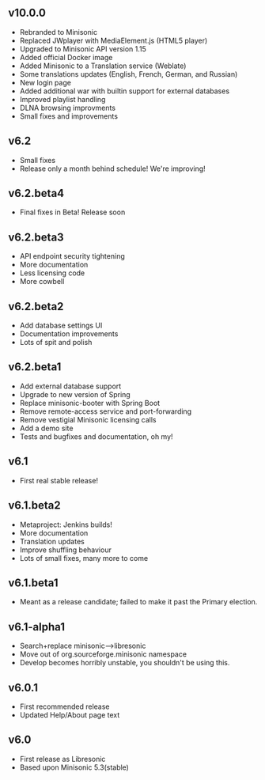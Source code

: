<!--
# CHANGELOG.md
# minisonic/minisonic
# -->

v10.0.0
-------

  * Rebranded to Minisonic
  * Replaced JWplayer with MediaElement.js (HTML5 player)
  * Upgraded to Minisonic API version 1.15
  * Added official Docker image
  * Added Minisonic to a Translation service (Weblate)
  * Some translations updates (English, French, German, and Russian)
  * New login page
  * Added additional war with builtin support for external databases
  * Improved playlist handling
  * DLNA browsing improvments
  * Small fixes and improvements

v6.2
----

  * Small fixes
  * Release only a month behind schedule! We're improving!

v6.2.beta4
---------

  * Final fixes in Beta! Release soon

v6.2.beta3
----------

  * API endpoint security tightening
  * More documentation
  * Less licensing code
  * More cowbell

v6.2.beta2
----------

  * Add database settings UI
  * Documentation improvements
  * Lots of spit and polish

v6.2.beta1
----------

  * Add external database support
  * Upgrade to new version of Spring
  * Replace minisonic-booter with Spring Boot
  * Remove remote-access service and port-forwarding
  * Remove vestigial Minisonic licensing calls
  * Add a demo site
  * Tests and bugfixes and documentation, oh my!

v6.1
----

  * First real stable release!

v6.1.beta2
--------

  * Metaproject: Jenkins builds!
  * More documentation
  * Translation updates
  * Improve shuffling behaviour
  * Lots of small fixes, many more to come

v6.1.beta1
----------

  * Meant as a release candidate; failed to make it past the Primary election.

v6.1-alpha1
-----------

  * Search+replace minisonic-->libresonic
  * Move out of org.sourceforge.minisonic namespace
  * Develop becomes horribly unstable, you shouldn't be using this.

v6.0.1
------

  * First recommended release
  * Updated Help/About page text


v6.0
----

  * First release as Libresonic
  * Based upon Minisonic 5.3(stable)
